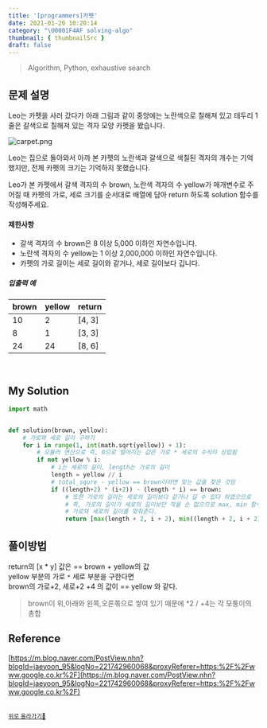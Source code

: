 ```yaml
---
title: '[programmers]카펫'
date: 2021-01-20 10:20:14
category: "\U0001F4AF solving-algo"
thumbnail: { thumbnailSrc }
draft: false
---
```


> Algorithm, Python, exhaustive search

## 문제 설명

Leo는 카펫을 사러 갔다가 아래 그림과 같이 중앙에는 노란색으로 칠해져 있고 테두리 1줄은 갈색으로 칠해져 있는 격자 모양 카펫을 봤습니다.

![carpet.png](https://grepp-programmers.s3.ap-northeast-2.amazonaws.com/files/production/b1ebb809-f333-4df2-bc81-02682900dc2d/carpet.png)

Leo는 집으로 돌아와서 아까 본 카펫의 노란색과 갈색으로 색칠된 격자의 개수는 기억했지만, 전체 카펫의 크기는 기억하지 못했습니다.

Leo가 본 카펫에서 갈색 격자의 수 brown, 노란색 격자의 수 yellow가 매개변수로 주어질 때 카펫의 가로, 세로 크기를 순서대로 배열에 담아 return 하도록 solution 함수를 작성해주세요.

#### 제한사항

- 갈색 격자의 수 brown은 8 이상 5,000 이하인 자연수입니다.
- 노란색 격자의 수 yellow는 1 이상 2,000,000 이하인 자연수입니다.
- 카펫의 가로 길이는 세로 길이와 같거나, 세로 길이보다 깁니다.

##### 입출력 예

| brown | yellow | return |
| ----- | ------ | ------ |
| 10    | 2      | [4, 3] |
| 8     | 1      | [3, 3] |
| 24    | 24     | [8, 6] |

<br />

## My Solution

```python
import math


def solution(brown, yellow):
    # 가로와 세로 길이 구하기
    for i in range(1, int(math.sqrt(yellow)) + 1):
        # 모듈러 연산으로 즉, 0으로 떨어지는 값은 가로 * 세로의 수식이 성립됨
        if not yellow % i:
            # i는 세로의 길이, length는 가로의 길이
            length = yellow // i
            # total_squre - yellow == brown이라면 맞는 값을 찾은 것임
            if ((length+2) * (i+2)) - (length * i) == brown:
                # 또한 가로의 길이는 세로의 길이보다 같거나 길 수 있다 하였으므로
                # 즉, 가로의 길이가 세로의 길이보단 작을 순 없으므로 max, min 함수로
                # 가로와 세로의 길이를 맞춰준다.
                return [max(length + 2, i + 2), min((length + 2, i + 2))]
```

## 풀이방법

return의 [x * y] 값은 == brown + yellow의 값  
yellow 부분의 가로 `*` 세로 부분을 구한다면  
brown의 가로+2, 세로+2 +4 의 값이 == yellow 와 같다.

> brown이 위,아래와 왼쪽,오른쪾으로 쌓여 있기 때문에 \*2 / +4는 각 모퉁이의 총합

## Reference

[https://m.blog.naver.com/PostView.nhn?blogId=jaeyoon_95&logNo=221742960068&proxyReferer=https:%2F%2Fwww.google.co.kr%2F](https://m.blog.naver.com/PostView.nhn?blogId=jaeyoon_95&logNo=221742960068&proxyReferer=https:%2F%2Fwww.google.co.kr%2F)

<br />
<a href='#'><small class='up-button'>위로 올라가기💨</small></a>
<br />
